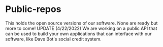 # Public-repos
This holds the open source versions of our software.
None are ready but more to come!
UPDATE (4/22/2022)
We are working on a public API that can be used to build your own applications that can interface with our software, like Dave Bot's social credit system.
